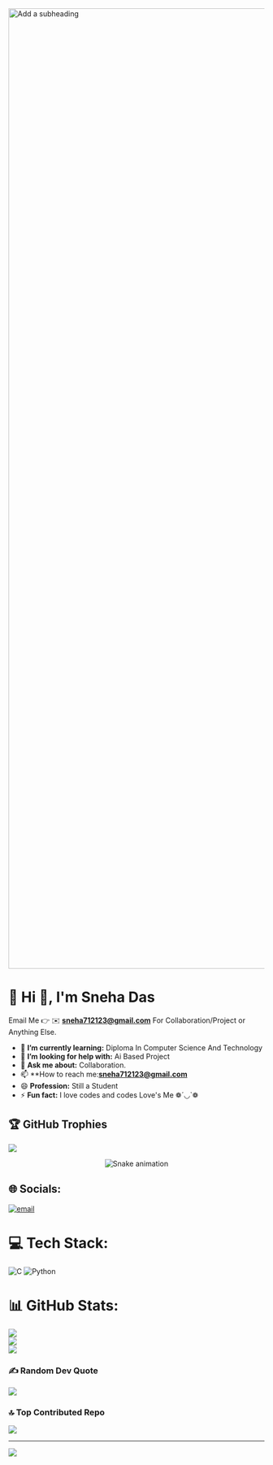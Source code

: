  <img width="3900" height="1890" alt="Add a subheading" src="https://github.com/user-attachments/assets/8e24e980-6877-4543-980c-293d7fbd4d8b" />

# 💫 Hi 👋, I'm Sneha Das

Email Me 👉 ✉️ **sneha712123@gmail.com** For Collaboration/Project or Anything Else. 

- 🌱 **I’m currently learning:** Diploma In Computer Science And Technology
- 🤔 **I’m looking for help with:** Ai Based Project
- 💬 **Ask me about:** Collaboration.
- 📫 **How to reach me:**sneha712123@gmail.com**
- 😄 **Profession:** Still a Student
- ⚡ **Fun fact:** I love codes and codes Love's Me ❁´◡`❁

  
## 🏆 GitHub Trophies
![](https://github-profile-trophy.vercel.app/?username=sneha712123-sudo&theme=radical&no-frame=false&no-bg=true&margin-w=4)


<!-- Snake Game Repo View -->
<div align="center">
  <img src="https://profile-readme-generator.com/assets/snake.svg" alt="Snake animation" />
</div>

## 🌐 Socials:
[![email](https://img.shields.io/badge/Email-D14836?logo=gmail&logoColor=white)](mailto:sneha712123@gmail.com) 

# 💻 Tech Stack:
![C](https://img.shields.io/badge/c-%2300599C.svg?style=for-the-badge&logo=c&logoColor=white) ![Python](https://img.shields.io/badge/python-3670A0?style=for-the-badge&logo=python&logoColor=ffdd54)
# 📊 GitHub Stats:
![](https://github-readme-stats.vercel.app/api?username=sneha712123-sudo&theme=dark&hide_border=false&include_all_commits=true&count_private=false)<br/>
![](https://nirzak-streak-stats.vercel.app/?user=sneha712123-sudo&theme=dark&hide_border=false)<br/>
![](https://github-readme-stats.vercel.app/api/top-langs/?username=sneha712123-sudo&theme=dark&hide_border=false&include_all_commits=true&count_private=false&layout=compact)


### ✍️ Random Dev Quote
![](https://quotes-github-readme.vercel.app/api?type=horizontal&theme=radical)

### 🔝 Top Contributed Repo
![](https://github-contributor-stats.vercel.app/api?username=sneha712123-sudo&limit=5&theme=dark&combine_all_yearly_contributions=true)

---
[![](https://visitcount.itsvg.in/api?id=sneha712123-sudo&icon=0&color=0)](https://visitcount.itsvg.in)

<!-- Proudly created with GPRM ( https://gprm.itsvg.in ) -->
